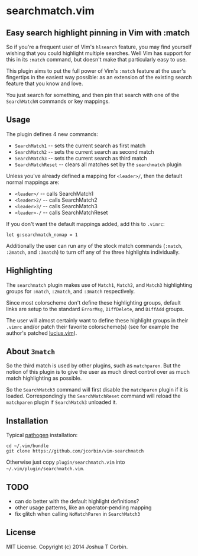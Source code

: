 # searchmatch.vim

## Easy search highlight pinning in Vim with :match

So if you're a frequent user of Vim's `hlsearch` feature, you may find yourself
wishing that you could highlight multiple searches.  Well Vim has support for
this in its `:match` command, but doesn't make that particularly easy to use.

This plugin aims to put the full power of Vim's `:match` feature at the user's
fingertips in the easiest way possible: as an extension of the existing search
feature that you know and love.

You just search for something, and then pin that search with one of the
`SearchMatchN` commands or key mappings.

## Usage

The plugin defines 4 new commands:
- `SearchMatch1`     -- sets the current search as first match
- `SearchMatch2`     -- sets the current search as second match
- `SearchMatch3`     -- sets the current search as third match
- `SearchMatchReset` -- clears all matches set by the `searchmatch` plugin

Unless you've already defined a mapping for `<leader>/`, then the default
normal mappings are:
- `<leader>/`  -- calls SearchMatch1
- `<leader>2/` -- calls SearchMatch2
- `<leader>3/` -- calls SearchMatch3
- `<leader>-/` -- calls SearchMatchReset

If you don't want the default mappings added, add this to `.vimrc`:

    let g:searchmatch_nomap = 1

Additionally the user can run any of the stock match commands (`:match`,
`:2match`, and `:3match`) to turn off any of the three highlights individually.

## Highlighting

The `searchmatch` plugin makes use of `Match1`, `Match2`, and `Match3`
highlighting groups for `:match`, `:2match`, and `:3match` respectively.

Since most colorscheme don't define these highlighting groups, default links
are setup to the standard `ErrorMsg`, `DiffDelete`, and `DiffAdd` groups.

The user will almost certainly want to define these highlight groups in their
`.vimrc` and/or patch their favorite colorscheme(s) (see for example the
author's patched [lucius.vim][0]).

## About `3match`

So the third match is used by other plugins, such as `matchparen`.  But the
notion of this plugin is to give the user as much direct control over as much
match highlighting as possible.

So the `SearchMatch3` command will first disable the `matchparen` plugin if it
is loaded.  Correspondingly the `SearchMatchReset` command will reload the
`matchparen` plugin if `SearchMatch3` unloaded it.

## Installation

Typical [pathogen][1] installation:

    cd ~/.vim/bundle
    git clone https://github.com/jcorbin/vim-searchmatch

Otherwise just copy `plugin/searchmatch.vim` into `~/.vim/plugin/searchmatch.vim`.

## TODO

- can do better with the default highlight definitions?
- other usage patterns, like an operator-pending mapping
- fix glitch when calling `NoMatchParen` in `SearchMatch3`

## License

MIT License. Copyright (c) 2014 Joshua T Corbin.

[0]: https://github.com/jcorbin/home/blob/master/.vim/bundle/lucius/colors/lucius.vim
[1]: https://github.com/tpope/vim-pathogen
